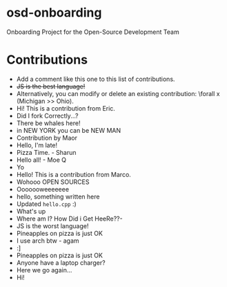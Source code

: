 # osd-onboarding

Onboarding Project for the Open-Source Development Team

# Contributions

- Add a comment like this one to this list of contributions.
- ~~JS is the best language!~~
- Alternatively, you can modify or delete an existing contribution: \forall x (Michigan >> Ohio).
- Hi! This is a contribution from Eric.
- Did I fork Correctly...?
- There be whales here!
- in NEW YORK you can be NEW MAN 
- Contribution by Maor
- Hello, I'm late!
- Pizza Time. - Sharun
- Hello all! - Moe Q
- Yo
- Hello! This is a contribution from Marco.
- Wohooo OPEN SOURCES
- Ooooooweeeeeee
- hello, something written here
- Updated `hello.cpp` :)
- What's up
- Where am I? How Did i Get HeeRe??-
- JS is the worst language!
- Pineapples on pizza is just OK
- I use arch btw - agam
- :]
- Pineapples on pizza is just OK
- Anyone have a laptop charger?
- Here we go again...
- Hi!
